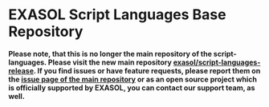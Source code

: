 # EXASOL Script Languages Base Repository

**Please note, that this is no longer the main repository of the script-languages. Please visit the new main repository [exasol/script-languages-release](https://github.com/exasol/script-languages-release). If you find issues or have feature requests, please report them on the [issue page of the main repository](https://github.com/exasol/script-languages-release/issues) or as an open source project which is officially supported by EXASOL, you can contact our support team, as well.**


